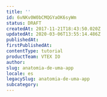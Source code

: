 ```yaml
---
title: ''
id: 6vNKv0W0bCMQGYaOK6syWm
status: DRAFT
createdAt: 2017-11-21T18:43:50.020Z
updatedAt: 2020-03-06T13:55:14.486Z
publishedAt: 
firstPublishedAt: 
contentType: tutorial
productTeam: VTEX IO
author: 
slug: anatomia-de-uma-app
locale: es
legacySlug: anatomia-de-uma-app
subcategory: 
---
```



